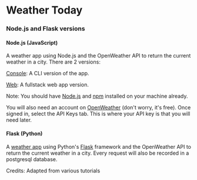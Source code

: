 # Weather Today 
### Node.js and Flask versions

#### Node.js (JavaScript)
A weather app using Node.js and the OpenWeather API to return the current weather in a city. There are 2 versions:

[Console](https://github.com/zarkle/weather-today/tree/master/weather-app-console): A CLI version of the app.

[Web](https://github.com/zarkle/weather-today/tree/master/weather-app-web): A fullstack web app version.

Note: You should have [Node.js](https://nodejs.org/en/) and [npm](https://www.npmjs.com/) installed on your machine already.

You will also need an account on [OpenWeather](https://openweathermap.org/api) (don't worry, it's free).  Once signed in, select the API Keys tab. This is where your API key is that you will need later.


#### Flask (Python)
A [weather app](https://github.com/zarkle/weather-today/tree/master/weather-today-flask) using Python's [Flask](http://flask.pocoo.org/) framework and the OpenWeather API to return the current weather in a city. Every request will also be recorded in a postgresql database.


Credits: Adapted from various tutorials
